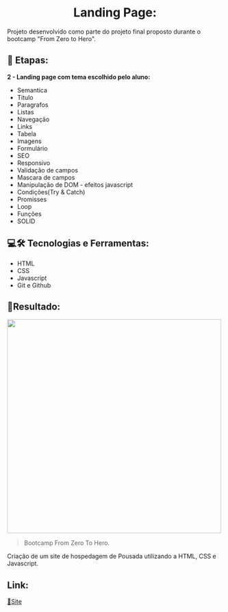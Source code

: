 <h1 align = center> Landing Page: </h1>

Projeto desenvolvido como parte do projeto final proposto durante o bootcamp "From Zero to Hero".

## 📑 Etapas:

**2 - Landing page com tema escolhido pelo aluno:**

- Semantica
- Titulo
- Paragrafos
- Listas
- Navegação
- Links
- Tabela
- Imagens
- Formulário
- SEO
- Responsivo
- Validação de campos
- Mascara de campos
- Manipulação de DOM - efeitos javascript
- Condições(Try & Catch)
- Promisses
- Loop
- Funções
- SOLID

## 💻🛠 Tecnologias e Ferramentas:

- HTML
- CSS
- Javascript
- Git e Github

## 📌Resultado:

<img width="500" src="https://user-images.githubusercontent.com/79115923/207901621-9532b34b-15ab-40a2-89cf-2e4299131f04.gif">


> Bootcamp From Zero To Hero.

Criação de um site de hospedagem de Pousada utilizando a HTML, CSS e Javascript.


## Link:
[🔗Site ](https://beatrisantunes.github.io/2---Landing-Page-teste/)



